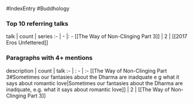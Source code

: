 #IndexEntry #Buddhology

### Top 10 referring talks
talk | count | series
:- | - |: -
[[The Way of Non-Clinging Part 3]] | 2 | [[2017 Eros Unfettered]]

### Paragraphs with 4+ mentions
description | count | talk
:- | : - | :-
[[The Way of Non-Clinging Part 3#Sometimes our fantasies about the Dharma are inadquate e g what it says about romantic love\|Sometimes our fantasies about the Dharma are inadquate, e.g. what it says about romantic love]] | 2 | [[The Way of Non-Clinging Part 3]]

